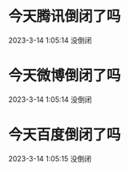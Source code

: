 # 今天腾讯倒闭了吗

2023-3-14 1:05:14 没倒闭

# 今天微博倒闭了吗

2023-3-14 1:05:14 没倒闭

# 今天百度倒闭了吗

2023-3-14 1:05:15 没倒闭

